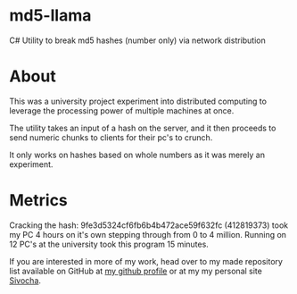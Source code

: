md5-llama
=========

C# Utility to break md5 hashes (number only) via network distribution

# About
This was a university project experiment into distributed computing to leverage the processing power of multiple machines at once.

The utility takes an input of a hash on the server, and it then proceeds to send numeric chunks to clients for their pc's to crunch.

It only works on hashes based on whole numbers as it was merely an experiment.

# Metrics
Cracking the hash: 9fe3d5324cf6fb6b4b472ace59f632fc (412819373) took my PC 4 hours on it's own stepping through from 0 to 4 million.
Running on 12 PC's at the university took this program 15 minutes.

If you are interested in more of my work, head over to my made repository list available on GitHub at [my github profile](http://davidsivocha.github.io) or at my my personal site [Sivocha](http://sivocha.com).
